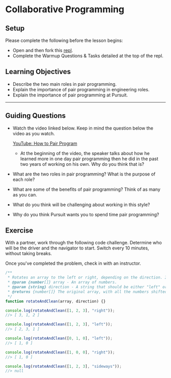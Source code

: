 # Collaborative Programming

## Setup

Please complete the following before the lesson begins:

- Open and then fork this [repl](https://replit.com/@Pursuit/Warmup-Collaborative-Programming#index.js).
- Complete the Warmup Questions & Tasks detailed at the top of the repl.

## Learning Objectives

- Describe the two main roles in pair programming.
- Explain the importance of pair programming in engineering roles.
- Explain the importance of pair programming at Pursuit.

---

## Guiding Questions

- Watch the video linked below. Keep in mind the question below the video as you watch.

  [YouTube: How to Pair Program](https://www.youtube.com/watch?v=YhV4TaZaB84)

  - At the beginning of the video, the speaker talks about how he learned more in one day pair programming then he did in the past two years of working on his own. Why do you think that is?

- What are the two roles in pair programming? What is the purpose of each role?

- What are some of the benefits of pair programming? Think of as many as you can.

- What do you think will be challenging about working in this style?

- Why do you think Pursuit wants you to spend time pair programming?

## Exercise

With a partner, work through the following code challenge. Determine who will be the driver and the navigator to start. Switch every 10 minutes, without taking breaks.

Once you've completed the problem, check in with an instructor.

```js
/**
 * Rotates an array to the left or right, depending on the direction. If the value rotated outside of the bounds of the array is a falsy value, it is removed instead of added back. If the direction does not equal `"left"` or `"right"`, the value returned should be `null`.
 * @param {number[]} array - An array of numbers.
 * @param {string} direction - A string that should be either "left" or "right".
 * @returns {number[]} The original array, with all the numbers shifted to the left or to the right.
 */
function rotateAndClean(array, direction) {}

console.log(rotateAndClean([1, 2, 3], "right"));
//> [ 3, 1, 2 ]

console.log(rotateAndClean([1, 2, 3], "left"));
//> [ 2, 3, 1 ]

console.log(rotateAndClean([0, 1, 0], "left"));
//> [ 1, 0 ]

console.log(rotateAndClean([1, 0, 0], "right"));
//> [ 1, 0 ]

console.log(rotateAndClean([1, 2, 3], "sideways"));
//> null
```
